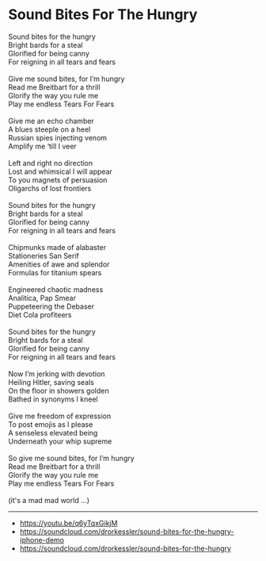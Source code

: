 # Sound Bites For The Hungry

Sound bites for the hungry\
Bright bards for a steal\
Glorified for being canny\
For reigning in all tears and fears\
\
Give me sound bites, for I’m hungry\
Read me Breitbart for a thrill\
Glorify the way you rule me\
Play me endless Tears For Fears\
\
Give me an echo chamber\
A blues steeple on a heel\
Russian spies injecting venom\
Amplify me ‘till I veer\
\
Left and right no direction\
Lost and whimsical I will appear\
To you magnets of persuasion\
Oligarchs of lost frontiers\
\
Sound bites for the hungry\
Bright bards for a steal\
Glorified for being canny\
For reigning in all tears and fears\
\
Chipmunks made of alabaster\
Stationeries San Serif\
Amenities of awe and splendor\
Formulas for titanium spears\
\
Engineered chaotic madness\
Analitica, Pap Smear \
Puppeteering the Debaser\
Diet Cola profiteers\
\
Sound bites for the hungry\
Bright bards for a steal\
Glorified for being canny\
For reigning in all tears and fears\
\
Now I’m jerking with devotion\
Heiling Hitler, saving seals\
On the floor in showers golden\
Bathed in synonyms I kneel\
\
Give me freedom of expression\
To post emojis as I please\
A senseless elevated being\
Underneath your whip supreme\
\
So give me sound bites, for I’m hungry\
Read me Breitbart for a thrill\
Glorify the way you rule me\
Play me endless Tears For Fears\
\
(it's a mad mad world ...)

---
- https://youtu.be/q6yTqxGikjM
- https://soundcloud.com/drorkessler/sound-bites-for-the-hungry-iphone-demo
- https://soundcloud.com/drorkessler/sound-bites-for-the-hungry
